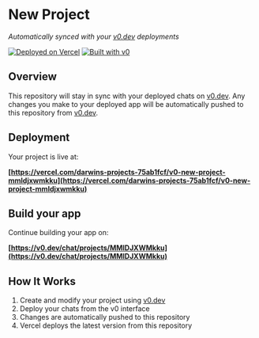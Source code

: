 # New Project

*Automatically synced with your [v0.dev](https://v0.dev) deployments*

[![Deployed on Vercel](https://img.shields.io/badge/Deployed%20on-Vercel-black?style=for-the-badge&logo=vercel)](https://vercel.com/darwins-projects-75ab1fcf/v0-new-project-mmldjxwmkku)
[![Built with v0](https://img.shields.io/badge/Built%20with-v0.dev-black?style=for-the-badge)](https://v0.dev/chat/projects/MMlDJXWMkku)

## Overview

This repository will stay in sync with your deployed chats on [v0.dev](https://v0.dev).
Any changes you make to your deployed app will be automatically pushed to this repository from [v0.dev](https://v0.dev).

## Deployment

Your project is live at:

**[https://vercel.com/darwins-projects-75ab1fcf/v0-new-project-mmldjxwmkku](https://vercel.com/darwins-projects-75ab1fcf/v0-new-project-mmldjxwmkku)**

## Build your app

Continue building your app on:

**[https://v0.dev/chat/projects/MMlDJXWMkku](https://v0.dev/chat/projects/MMlDJXWMkku)**

## How It Works

1. Create and modify your project using [v0.dev](https://v0.dev)
2. Deploy your chats from the v0 interface
3. Changes are automatically pushed to this repository
4. Vercel deploys the latest version from this repository
